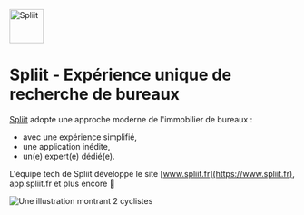 [<img alt="Spliit" height="60" src="https://github.com/spliithub/spliit-www/blob/dev/public/logo192.png" />](https://www.spliit.fr)

# Spliit - Expérience unique de recherche de bureaux

[Spliit](https://www.spliit.fr) adopte une approche moderne de l'immobilier de bureaux :
- avec une expérience simplifié,
- une application inédite,
- un(e) expert(e) dédié(e).

L'équipe tech de Spliit développe le site [www.spliit.fr](https://www.spliit.fr), app.spliit.fr et plus encore 🗼 

![Une illustration montrant 2 cyclistes](https://github.com/spliithub/spliit-www/blob/dev/public/assets/illustrations/illu_building_couple.svg)
